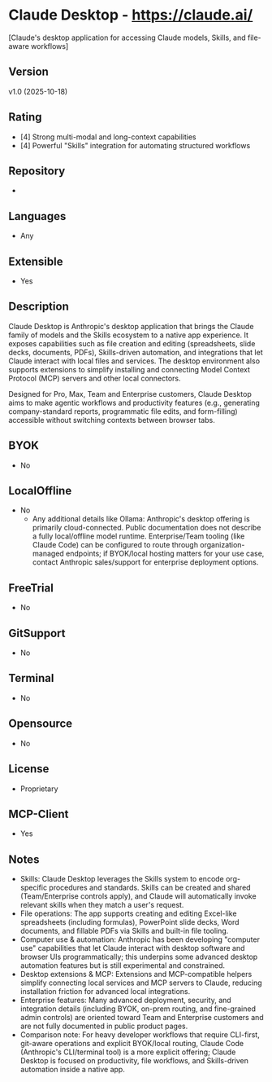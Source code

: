 # Claude Desktop - https://claude.ai/
[Claude's desktop application for accessing Claude models, Skills, and file-aware workflows]
## Version
v1.0 (2025-10-18)
## Rating
- [4] Strong multi-modal and long-context capabilities
- [4] Powerful "Skills" integration for automating structured workflows
## Repository
-
## Languages
- Any
## Extensible
- Yes

## Description
Claude Desktop is Anthropic's desktop application that brings the Claude family of models and the Skills ecosystem to a native app experience. It exposes capabilities such as file creation and editing (spreadsheets, slide decks, documents, PDFs), Skills-driven automation, and integrations that let Claude interact with local files and services. The desktop environment also supports extensions to simplify installing and connecting Model Context Protocol (MCP) servers and other local connectors.

Designed for Pro, Max, Team and Enterprise customers, Claude Desktop aims to make agentic workflows and productivity features (e.g., generating company-standard reports, programmatic file edits, and form-filling) accessible without switching contexts between browser tabs.

## BYOK
- No

## LocalOffline
- No
  - Any additional details like Ollama: Anthropic's desktop offering is primarily cloud-connected. Public documentation does not describe a fully local/offline model runtime. Enterprise/Team tooling (like Claude Code) can be configured to route through organization-managed endpoints; if BYOK/local hosting matters for your use case, contact Anthropic sales/support for enterprise deployment options.

## FreeTrial
- No

## GitSupport
- No

## Terminal
- No

## Opensource
- No

## License
- Proprietary

## MCP-Client
- Yes

## Notes
- Skills: Claude Desktop leverages the Skills system to encode org-specific procedures and standards. Skills can be created and shared (Team/Enterprise controls apply), and Claude will automatically invoke relevant skills when they match a user's request.
- File operations: The app supports creating and editing Excel-like spreadsheets (including formulas), PowerPoint slide decks, Word documents, and fillable PDFs via Skills and built-in file tooling.
- Computer use & automation: Anthropic has been developing "computer use" capabilities that let Claude interact with desktop software and browser UIs programmatically; this underpins some advanced desktop automation features but is still experimental and constrained.
- Desktop extensions & MCP: Extensions and MCP-compatible helpers simplify connecting local services and MCP servers to Claude, reducing installation friction for advanced local integrations.
- Enterprise features: Many advanced deployment, security, and integration details (including BYOK, on-prem routing, and fine-grained admin controls) are oriented toward Team and Enterprise customers and are not fully documented in public product pages.
- Comparison note: For heavy developer workflows that require CLI-first, git-aware operations and explicit BYOK/local routing, Claude Code (Anthropic's CLI/terminal tool) is a more explicit offering; Claude Desktop is focused on productivity, file workflows, and Skills-driven automation inside a native app.